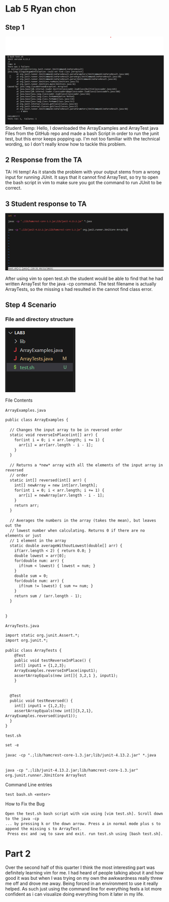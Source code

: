 # Lab 5 Ryan chon

## Step 1
![ad](FiveOne.png)
Student Temp: Hello, I downloaded the ArrayExamples and ArrayTest java Files from the GitHub repo and made a bash Script in order to run the junit test, but this error keeps popping up. I'm not too familiar with the technical wording, so I don't really know how to tackle this problem.

## 2 Response from the TA
TA: Hi temp! As it stands the problem with your output stems from a wrong input for running JUnit. It says that it cannot find ArrayTest, so try to open the bash script in vim to make sure you got the command to run JUnit to be correct.

## 3 Student response to TA
![s](FiveTwo.png)

After using vim to open test.sh the student would be able to find that he had written ArrayTest for the java -cp command. The test filename is actually ArrayTests, so the missing s had resulted in the cannot find class error.

## Step 4 Scenario

### File and directory structure
![w](Five3.png)

File Contents 

`ArrayExamples.java`
```
public class ArrayExamples {

  // Changes the input array to be in reversed order
  static void reverseInPlace(int[] arr) {
    for(int i = 0; i < arr.length; i += 1) {
      arr[i] = arr[arr.length - i - 1];
    }
  }

  // Returns a *new* array with all the elements of the input array in reversed
  // order
  static int[] reversed(int[] arr) {
    int[] newArray = new int[arr.length];
    for(int i = 0; i < arr.length; i += 1) {
      arr[i] = newArray[arr.length - i - 1];
    }
    return arr;
  }

  // Averages the numbers in the array (takes the mean), but leaves out the
  // lowest number when calculating. Returns 0 if there are no elements or just
  // 1 element in the array
  static double averageWithoutLowest(double[] arr) {
    if(arr.length < 2) { return 0.0; }
    double lowest = arr[0];
    for(double num: arr) {
      if(num < lowest) { lowest = num; }
    }
    double sum = 0;
    for(double num: arr) {
      if(num != lowest) { sum += num; }
    }
    return sum / (arr.length - 1);
  }


}
```

`ArrayTests.java`
```
import static org.junit.Assert.*;
import org.junit.*;

public class ArrayTests {
	@Test 
	public void testReverseInPlace() {
    int[] input1 = {1,2,3};
    ArrayExamples.reverseInPlace(input1);
    assertArrayEquals(new int[]{ 3,2,1 }, input1);
	}


  @Test
  public void testReversed() {
    int[] input1 = {1,2,3};
    assertArrayEquals(new int[]{3,2,1}, ArrayExamples.reversed(input1));
  }
}
```


`test.sh`
```
set -e

javac -cp ".;lib/hamcrest-core-1.3.jar;lib/junit-4.13.2.jar" *.java


java -cp ".;lib/junit-4.13.2.jar;lib/hamcrest-core-1.3.jar" org.junit.runner.JUnitCore ArrayTest

```

Command Line entries
```
test bash.sh <enter>
```

How to Fix the Bug
```
Open the test.sh bash script with vim using [vim test.sh]. Scroll down to the java -cp 
... by pressing k or the down arrow. Press a in normal mode plus s to append the missing s to ArrayTest.
 Press esc and :wq to save and exit. run test.sh using [bash test.sh].
```

# Part 2
Over the second half of this quarter I think the most interesting part was definitely learning vim for me. I had heard of people talking about it and how good it was but when I was trying on my own the awkwardness really threw me off and drove me away. Being forced in an environment to use it really helped. As such just using the command line for everything feels a lot more confident as i can visualize doing everything from it later in my life. 
